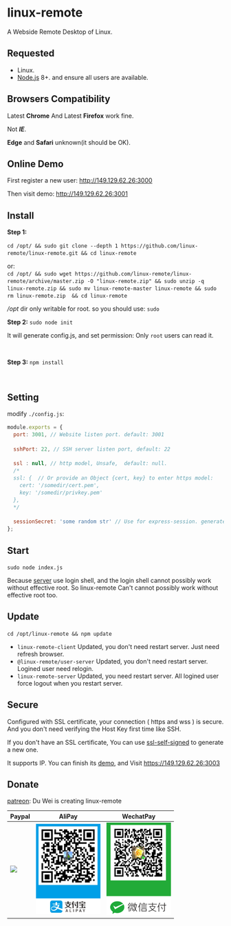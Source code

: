 # linux-remote
A Webside Remote Desktop of Linux.

## Requested
- Linux.
- [Node.js](https://nodejs.org) 8+. and ensure all users are available.

## Browsers Compatibility
Latest **Chrome** And Latest **Firefox** work fine. 

Not ___IE___.

**Edge** and **Safari** unknown(it should be OK).

## Online Demo
First register a new user: 
http://149.129.62.26:3000

Then visit demo:
http://149.129.62.26:3001

## Install
**Step 1:**

`cd /opt/ && sudo git clone --depth 1 https://github.com/linux-remote/linux-remote.git && cd linux-remote`

or:<br>
`cd /opt/ && sudo wget https://github.com/linux-remote/linux-remote/archive/master.zip -O "linux-remote.zip" && sudo unzip -q linux-remote.zip && sudo mv linux-remote-master linux-remote && sudo rm linux-remote.zip  && cd linux-remote`

<i>/opt</i> dir only writable for root. so you should use: `sudo`
<br>

**Step 2:**  `sudo node init`

It will generate config.js, and set permission: Only `root` users can read it.

<br>

**Step 3:** `npm install`

<br>

## Setting

modify `./config.js`:
```js
module.exports = {
  port: 3001, // Website listen port. default: 3001

  sshPort: 22, // SSH server listen port, default: 22

  ssl : null, // http model, Unsafe,  default: null.
  /*
  ssl: {  // Or provide an Object {cert, key} to enter https model: 
    cert: '/somedir/cert.pem',
    key: '/somedir/privkey.pem'
  },
  */
  
  sessionSecret: 'some random str' // Use for express-session. generated by init. You don't need modify it.
};
```
## Start
`sudo node index.js`

Because [server](https://github.com/linux-remote/server) use login shell, and the login shell cannot possibly work without effective root.
So linux-remote Can't cannot possibly work without effective root too.


## Update
`cd /opt/linux-remote && npm update`

- `linux-remote-client` Updated, you don't need restart server. Just need refresh browser.
- `@linux-remote/user-server` Updated, you don't need restart server. Logined user need relogin.
- `linux-remote-server` Updated, you need restart server.  All logined user force logout when you restart server.

## Secure
Configured with SSL certificate, your connection ( https and wss ) is secure. And you don't need verifying the Host Key first time like SSH.

If you don't have an SSL certificate, 
You can use [ssl-self-signed](https://github.com/linux-remote/ssl-self-signed) to generate a new one.

It supports IP. You can finish its [demo](https://github.com/linux-remote/ssl-self-signed#demo), and Visit https://149.129.62.26:3003


## Donate
[patreon](https://www.patreon.com/hezedu): Du Wei is creating linux-remote

| Paypal | AliPay | WechatPay |
| ------------- | ------------- | ------------- |
| <a href="https://www.paypal.me/hezedu" target="_blank"><img src="https://www.paypalobjects.com/webstatic/paypalme/images/pp_logo_small.png" width="150"></a> | <img src="https://github.com/hezedu/SomethingBoring/blob/master/pay/alipay.png?raw=true&v=2" width="150"> | <img src="https://github.com/hezedu/SomethingBoring/blob/master/pay/wxpay.png?raw=true&v=2" width="150">

